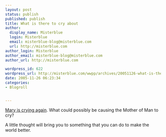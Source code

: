 ```yaml
---
layout: post
status: publish
published: publish
title: What is there to cry about
author:
  display_name: Misterblue
  login: Misterblue
  email: misterblue-blog@misterblue.com
  url: http://misterblue.com
author_login: Misterblue
author_email: misterblue-blog@misterblue.com
author_url: http://misterblue.com

wordpress_id: 622
wordpress_url: http://misterblue.com/wwpp/archives/20051126-what-is-there-to-cry-about
date: 2005-11-26 06:23:34
categories:
- Blogroll


---
```

<p>
<a href="http://news.yahoo.com/s/ap/20051127/ap_on_re_us/statue_s_tears;_ylt=AtOAwUstmZVswLbLK1tlPH.s0NUE;_ylu=X3oDMTA3b2NibDltBHNlYwM3MTY-">
Mary is crying again</a>.
What could possibly be causing the Mother of Man to cry?
</p>
<p>
A little thought will bring you to something that you can do to make the world better.
</p>
